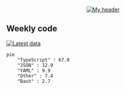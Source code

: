 <div align="center">
  <a href="https://skvggor.dev">
    <img src="https://github.com/skvggor/skvggor/assets/958723/d0c9aa9c-0c21-4219-acff-3d4f36f94691" alt="My header" />
  </a>
</div>


## Weekly code

[![Latest data](https://github.com/skvggor/skvggor/actions/workflows/main.yml/badge.svg)](https://github.com/skvggor/skvggor/actions/workflows/main.yml)

<!--START_SECTION:waka-->

```mermaid
pie
    "TypeScript" : 67.0
    "JSON" : 12.9
    "YAML" : 9.9
    "Other" : 7.4
    "Bash" : 2.7
```

<!--END_SECTION:waka-->
